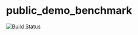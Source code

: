 # public_demo_benchmark
[![Build Status](https://travis-ci.org/knightley/cloud_prototype.svg?branch=main)](https://travis-ci.org/knightley/cloud_prototype)

